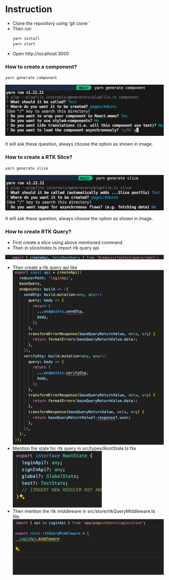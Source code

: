 # Instruction

- Clone the repository using ‘git clone <repo-url>’
- Then run
  ```jsx
  yarn install
  yarn start
  ```
- Open http://localhost:3000

### How to create a component?

```jsx
yarn generate component
```

![Untitled](instruction/Untitled.png)

It will ask these question, always choose the option as shown in image.

### How to create a RTK Slice?

```jsx
yarn generate slice
```

![Untitled](instruction/Untitled%201.png)

It will ask these question, always choose the option as shown in image.

### How to create RTK Query?

- First create a slice using above mentioned command.
- Then in slice/index.ts import rtk query api

![Untitled](instruction/Untitled%202.png)

- Then create a rtk query api like
  ![Untitled](instruction/Untitled%203.png)
- Mention the state for rtk query in src/types/RootState.ts file
  ![Untitled](instruction/Untitled%204.png)
- Then mention the rtk middleware in src/store/rtkQueryMiddleware.ts file.
  ![Untitled](instruction/Untitled%205.png)
